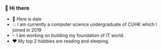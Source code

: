 ### 🙌 Hi there

- 👦 Here is dale
- 💥 I am currently a computer science undergraduate of CUHK which I joined in 2019
- 💦 I am working on building my foundation of IT world.
- ❤️ My top 2 hobbies are reading and sleeping.


